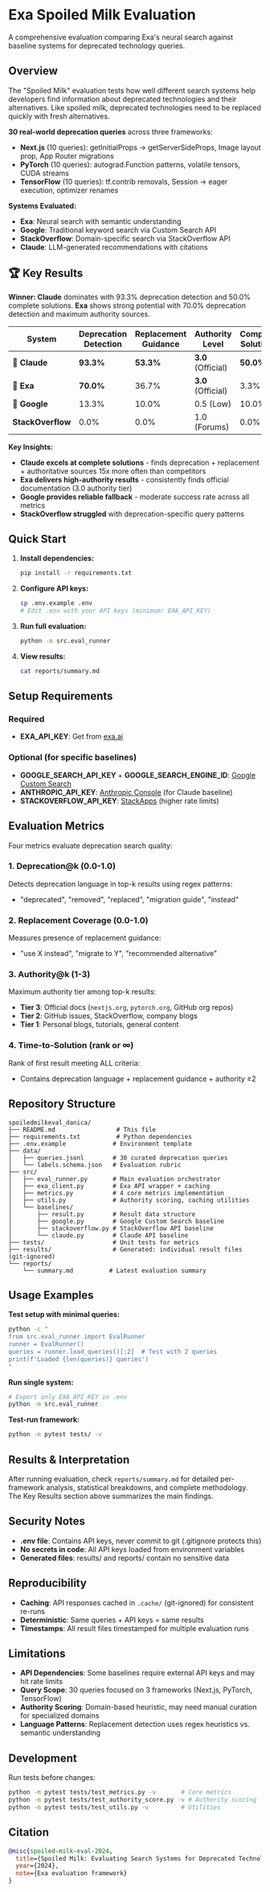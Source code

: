 # Exa Spoiled Milk Evaluation  

A comprehensive evaluation comparing Exa's neural search against baseline systems for deprecated technology queries.

## Overview

The "Spoiled Milk" evaluation tests how well different search systems help developers find information about deprecated technologies and their alternatives. Like spoiled milk, deprecated technologies need to be replaced quickly with fresh alternatives.

**30 real-world deprecation queries** across three frameworks:
- **Next.js** (10 queries): getInitialProps → getServerSideProps, Image layout prop, App Router migrations
- **PyTorch** (10 queries): autograd.Function patterns, volatile tensors, CUDA streams  
- **TensorFlow** (10 queries): tf.contrib removals, Session → eager execution, optimizer renames

**Systems Evaluated:**
- **Exa**: Neural search with semantic understanding
- **Google**: Traditional keyword search via Custom Search API
- **StackOverflow**: Domain-specific search via StackOverflow API  
- **Claude**: LLM-generated recommendations with citations

## 🏆 Key Results

**Winner: Claude** dominates with 93.3% deprecation detection and 50.0% complete solutions.
**Exa** shows strong potential with 70.0% deprecation detection and maximum authority sources.

| **System** | **Deprecation Detection** | **Replacement Guidance** | **Authority Level** | **Complete Solutions** |
|------------|---------------------------|---------------------------|---------------------|------------------------|
| **🥇 Claude** | **93.3%** | **53.3%** | **3.0** (Official) | **50.0%** |
| **🥈 Exa** | **70.0%** | 36.7% | **3.0** (Official) | 3.3% |
| **🥉 Google** | 13.3% | 10.0% | 0.5 (Low) | 10.0% |
| **StackOverflow** | 0.0% | 0.0% | 1.0 (Forums) | 0.0% |

**Key Insights:**
- **Claude excels at complete solutions** - finds deprecation + replacement + authoritative sources 15x more often than competitors
- **Exa delivers high-authority results** - consistently finds official documentation (3.0 authority tier)
- **Google provides reliable fallback** - moderate success rate across all metrics
- **StackOverflow struggled** with deprecation-specific query patterns

## Quick Start

1. **Install dependencies:**
   ```bash
   pip install -r requirements.txt
   ```

2. **Configure API keys:**
   ```bash
   cp .env.example .env
   # Edit .env with your API keys (minimum: EXA_API_KEY)
   ```

3. **Run full evaluation:**
   ```bash
   python -m src.eval_runner
   ```

4. **View results:**
   ```bash
   cat reports/summary.md
   ```

## Setup Requirements

### Required
- **EXA_API_KEY**: Get from [exa.ai](https://exa.ai/)

### Optional (for specific baselines)
- **GOOGLE_SEARCH_API_KEY** + **GOOGLE_SEARCH_ENGINE_ID**: [Google Custom Search](https://cse.google.com/)
- **ANTHROPIC_API_KEY**: [Anthropic Console](https://console.anthropic.com/) (for Claude baseline)
- **STACKOVERFLOW_API_KEY**: [StackApps](https://stackapps.com/) (higher rate limits)

## Evaluation Metrics

Four metrics evaluate deprecation search quality:

### 1. Deprecation@k (0.0-1.0)
Detects deprecation language in top-k results using regex patterns:
- "deprecated", "removed", "replaced", "migration guide", "instead"

### 2. Replacement Coverage (0.0-1.0)  
Measures presence of replacement guidance:
- "use X instead", "migrate to Y", "recommended alternative"

### 3. Authority@k (1-3)
Maximum authority tier among top-k results:
- **Tier 3**: Official docs (`nextjs.org`, `pytorch.org`, GitHub org repos)
- **Tier 2**: GitHub issues, StackOverflow, company blogs
- **Tier 1**: Personal blogs, tutorials, general content

### 4. Time-to-Solution (rank or ∞)
Rank of first result meeting ALL criteria:
- Contains deprecation language + replacement guidance + authority ≥2

## Repository Structure

```
spoiledmilkeval_danica/
├── README.md                 # This file
├── requirements.txt          # Python dependencies  
├── .env.example             # Environment template
├── data/
│   ├── queries.jsonl        # 30 curated deprecation queries
│   └── labels.schema.json   # Evaluation rubric
├── src/
│   ├── eval_runner.py       # Main evaluation orchestrator
│   ├── exa_client.py        # Exa API wrapper + caching
│   ├── metrics.py           # 4 core metrics implementation
│   ├── utils.py             # Authority scoring, caching utilities
│   └── baselines/
│       ├── result.py        # Result data structure
│       ├── google.py        # Google Custom Search baseline
│       ├── stackoverflow.py # StackOverflow API baseline
│       └── claude.py        # Claude API baseline
├── tests/                   # Unit tests for metrics
├── results/                 # Generated: individual result files (git-ignored)
└── reports/
    └── summary.md          # Latest evaluation summary
```

## Usage Examples

**Test setup with minimal queries:**
```bash
python -c "
from src.eval_runner import EvalRunner
runner = EvalRunner()
queries = runner.load_queries()[:2]  # Test with 2 queries
print(f'Loaded {len(queries)} queries')
"
```

**Run single system:**
```bash
# Export only EXA_API_KEY in .env
python -m src.eval_runner
```

**Test-run framework:**
```bash
python -m pytest tests/ -v
```

## Results & Interpretation

After running evaluation, check `reports/summary.md` for detailed per-framework analysis, statistical breakdowns, and complete methodology. The Key Results section above summarizes the main findings.

## Security Notes

- **.env file**: Contains API keys, never commit to git (.gitignore protects this)
- **No secrets in code**: All API keys loaded from environment variables
- **Generated files**: results/ and reports/ contain no sensitive data

## Reproducibility

- **Caching**: API responses cached in `.cache/` (git-ignored) for consistent re-runs
- **Deterministic**: Same queries + API keys = same results
- **Timestamps**: All result files timestamped for multiple evaluation runs

## Limitations

- **API Dependencies**: Some baselines require external API keys and may hit rate limits  
- **Query Scope**: 30 queries focused on 3 frameworks (Next.js, PyTorch, TensorFlow)
- **Authority Scoring**: Domain-based heuristic, may need manual curation for specialized domains
- **Language Patterns**: Replacement detection uses regex heuristics vs. semantic understanding

## Development

Run tests before changes:
```bash
python -m pytest tests/test_metrics.py -v       # Core metrics
python -m pytest tests/test_authority_score.py -v # Authority scoring  
python -m pytest tests/test_utils.py -v         # Utilities
```

## Citation

```bibtex
@misc{spoiled-milk-eval-2024,
  title={Spoiled Milk: Evaluating Search Systems for Deprecated Technology Queries},
  year={2024},
  note={Exa evaluation framework}
}
```